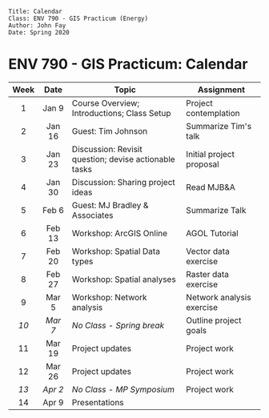 ```
Title: Calendar
Class: ENV 790 - GIS Practicum (Energy)
Author: John Fay
Date: Spring 2020
```

# ENV 790 - GIS Practicum: Calendar

| Week |  Date   | Topic                                                 | Assignment                |
| :--: | :-----: | ----------------------------------------------------- | ------------------------- |
|  1   |  Jan 9  | Course Overview; Introductions; Class Setup           | Project contemplation     |
|  2   | Jan 16  | Guest: Tim Johnson                                    | Summarize Tim's talk      |
|  3   | Jan 23  | Discussion: Revisit question; devise actionable tasks | Initial project proposal  |
|  4   | Jan 30  | Discussion: Sharing project ideas                     | Read MJB&A                |
|  5   |  Feb 6  | Guest: MJ Bradley & Associates                        | Summarize Talk            |
|  6   | Feb 13  | Workshop: ArcGIS Online                               | AGOL Tutorial             |
|  7   | Feb 20  | Workshop: Spatial Data types                          | Vector data exercise      |
|  8   | Feb 27  | Workshop: Spatial analyses                            | Raster data exercise      |
|  9   |  Mar 5  | Workshop: Network analysis                            | Network analysis exercise |
| *10* | *Mar 7* | *No Class - Spring break*                             | Outline project goals     |
|  11  | Mar 19  | Project updates                                       | Project work              |
|  12  | Mar 26  | Project updates                                       | Project work              |
| *13* | *Apr 2* | *No Class - MP Symposium*                             | Project work              |
|  14  |  Apr 9  | Presentations                                         |                           |

